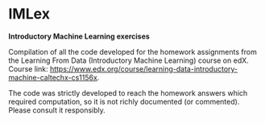 # IMLex
**Introductory Machine Learning exercises**

Compilation of all the code developed for the homework assignments from the Learning From Data (Introductory Machine Learning) course on edX. Course link: https://www.edx.org/course/learning-data-introductory-machine-caltechx-cs1156x.

The code was strictly developed to reach the homework answers which required computation, so it is not richly documented (or commented). Please consult it responsibly.
